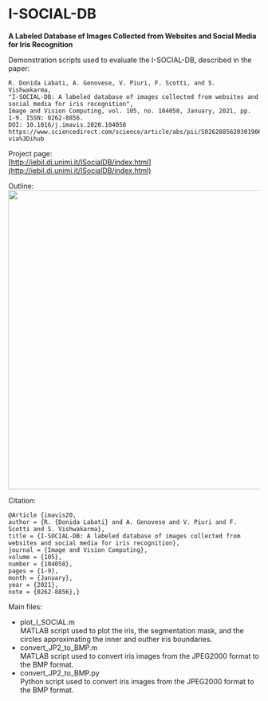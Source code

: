 # I-SOCIAL-DB
**A Labeled Database of Images Collected from Websites and Social Media for Iris Recognition**

Demonstration scripts used to evaluate the I-SOCIAL-DB, described in the paper:

    R. Donida Labati, A. Genovese, V. Piuri, F. Scotti, and S. Vishwakarma,
    "I-SOCIAL-DB: A labeled database of images collected from websites and social media for iris recognition", 
    Image and Vision Computing, vol. 105, no. 104058, January, 2021, pp. 1-9. ISSN: 0262-8856.
    DOI: 10.1016/j.imavis.2020.104058
    https://www.sciencedirect.com/science/article/abs/pii/S0262885620301906?via%3Dihub

Project page:<br/>
[http://iebil.di.unimi.it/ISocialDB/index.html](http://iebil.di.unimi.it/ISocialDB/index.html)

Outline:<br/>
<img src="http://iebil.di.unimi.it/ISocialDB/imgs/outline.jpg" width="600px">

Citation:

    @Article {imavis20,
    author = {R. {Donida Labati} and A. Genovese and V. Piuri and F. Scotti and S. Vishwakarma},
    title = {I-SOCIAL-DB: A labeled database of images collected from websites and social media for iris recognition},
    journal = {Image and Vision Computing},
    volume = {105},
    number = {104058},
    pages = {1-9},
    month = {January},
    year = {2021},
    note = {0262-8856},}

Main files:<br/>
- plot_I_SOCIAL.m<br/>
  MATLAB script used to plot the iris, the segmentation mask, and the circles approximating the inner and outher iris boundaries. 
- convert_JP2_to_BMP.m<br/>
  MATLAB script used to convert iris images from the JPEG2000 format to the BMP format. 
- convert_JP2_to_BMP.py<br/>
  Python script used to convert iris images from the JPEG2000 format to the BMP format.
